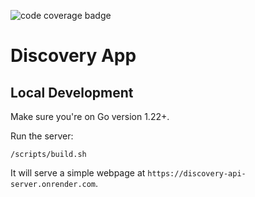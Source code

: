 ![code coverage badge](https://github.com/Janisgee/discovery_app/actions/workflows/ci.yml/badge.svg)

# Discovery App

## Local Development

Make sure you're on Go version 1.22+.

Run the server:

```
/scripts/build.sh
```

It will serve a simple webpage at `https://discovery-api-server.onrender.com`.
